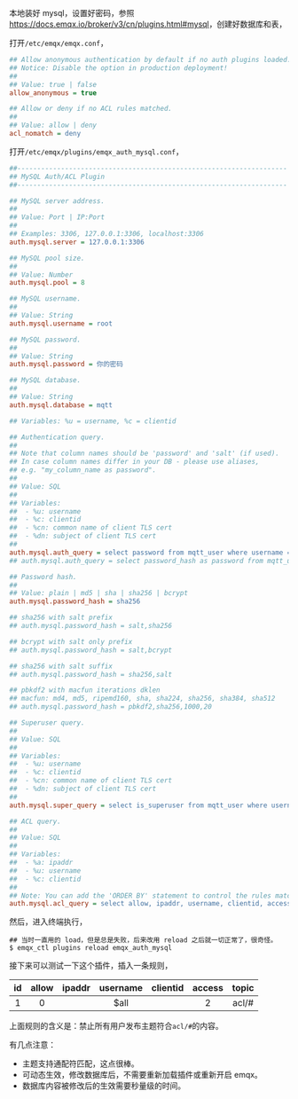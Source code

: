 本地装好 mysql，设置好密码，参照 <https://docs.emqx.io/broker/v3/cn/plugins.html#mysql>，创建好数据库和表，

打开`/etc/emqx/emqx.conf`，

```ini
## Allow anonymous authentication by default if no auth plugins loaded.
## Notice: Disable the option in production deployment!
##
## Value: true | false
allow_anonymous = true

## Allow or deny if no ACL rules matched.
##
## Value: allow | deny
acl_nomatch = deny
```

打开`/etc/emqx/plugins/emqx_auth_mysql.conf`，

```ini
##--------------------------------------------------------------------
## MySQL Auth/ACL Plugin
##--------------------------------------------------------------------

## MySQL server address.
##
## Value: Port | IP:Port
##
## Examples: 3306, 127.0.0.1:3306, localhost:3306
auth.mysql.server = 127.0.0.1:3306

## MySQL pool size.
##
## Value: Number
auth.mysql.pool = 8

## MySQL username.
##
## Value: String
auth.mysql.username = root

## MySQL password.
##
## Value: String
auth.mysql.password = 你的密码

## MySQL database.
##
## Value: String
auth.mysql.database = mqtt

## Variables: %u = username, %c = clientid

## Authentication query.
##
## Note that column names should be 'password' and 'salt' (if used).
## In case column names differ in your DB - please use aliases,
## e.g. "my_column_name as password".
##
## Value: SQL
##
## Variables:
##  - %u: username
##  - %c: clientid
##  - %cn: common name of client TLS cert
##  - %dn: subject of client TLS cert
##
auth.mysql.auth_query = select password from mqtt_user where username = '%u' limit 1
## auth.mysql.auth_query = select password_hash as password from mqtt_user where username = '%u' limit 1

## Password hash.
##
## Value: plain | md5 | sha | sha256 | bcrypt
auth.mysql.password_hash = sha256

## sha256 with salt prefix
## auth.mysql.password_hash = salt,sha256

## bcrypt with salt only prefix
## auth.mysql.password_hash = salt,bcrypt

## sha256 with salt suffix
## auth.mysql.password_hash = sha256,salt

## pbkdf2 with macfun iterations dklen
## macfun: md4, md5, ripemd160, sha, sha224, sha256, sha384, sha512
## auth.mysql.password_hash = pbkdf2,sha256,1000,20

## Superuser query.
##
## Value: SQL
##
## Variables:
##  - %u: username
##  - %c: clientid
##  - %cn: common name of client TLS cert
##  - %dn: subject of client TLS cert
##
auth.mysql.super_query = select is_superuser from mqtt_user where username = '%u' limit 1

## ACL query.
##
## Value: SQL
##
## Variables:
##  - %a: ipaddr
##  - %u: username
##  - %c: clientid
##
## Note: You can add the 'ORDER BY' statement to control the rules match order
auth.mysql.acl_query = select allow, ipaddr, username, clientid, access, topic from mqtt_acl where ipaddr = '%a' or username = '%u' or username = '$all' or clientid = '%c'
```

然后，进入终端执行，

```shell
## 当时一直用的 load，但是总是失败，后来改用 reload 之后就一切正常了，很奇怪。
$ emqx_ctl plugins reload emqx_auth_mysql
```

接下来可以测试一下这个插件，插入一条规则，

|  id  | allow | ipaddr | username | clientid | access | topic |
| :--: | :---: | :----: | :------: | :------: | :----: | :---: |
|  1   |   0   |        |   $all   |          |   2    | acl/# |

上面规则的含义是：禁止所有用户发布主题符合`acl/#`的内容。

有几点注意：

- 主题支持通配符匹配，这点很棒。
- 可动态生效，修改数据库后，不需要重新加载插件或重新开启 emqx。
- 数据库内容被修改后的生效需要秒量级的时间。

